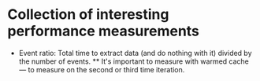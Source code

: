 # Collection of interesting performance measurements

* Event ratio: Total time to extract data (and do nothing with it) divided by the number of events.
** It's important to measure with warmed cache — to measure on the second or third time iteration.
